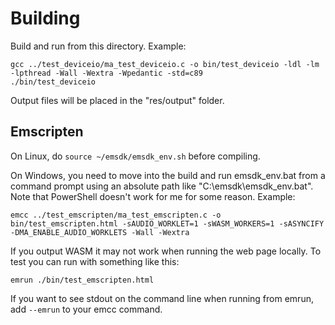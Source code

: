 Building
========
Build and run from this directory. Example:

    gcc ../test_deviceio/ma_test_deviceio.c -o bin/test_deviceio -ldl -lm -lpthread -Wall -Wextra -Wpedantic -std=c89
    ./bin/test_deviceio
    
Output files will be placed in the "res/output" folder.


Emscripten
----------
On Linux, do `source ~/emsdk/emsdk_env.sh` before compiling.

On Windows, you need to move into the build and run emsdk_env.bat from a command prompt using an absolute
path like "C:\emsdk\emsdk_env.bat". Note that PowerShell doesn't work for me for some reason. Example:

    emcc ../test_emscripten/ma_test_emscripten.c -o bin/test_emscripten.html -sAUDIO_WORKLET=1 -sWASM_WORKERS=1 -sASYNCIFY -DMA_ENABLE_AUDIO_WORKLETS -Wall -Wextra
    
If you output WASM it may not work when running the web page locally. To test you can run with something
like this:

    emrun ./bin/test_emscripten.html

If you want to see stdout on the command line when running from emrun, add `--emrun` to your emcc command.